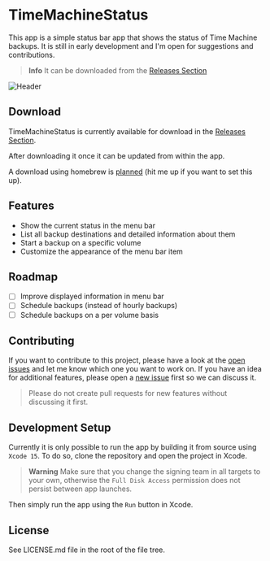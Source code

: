 # TimeMachineStatus

This app is a simple status bar app that shows the status of Time Machine backups. It is still in early development and I'm open for suggestions and contributions.

> **Info**
> It can be downloaded from the [Releases Section](https://github.com/lukepistrol/TimeMachineStatus/releases/latest)

![Header](https://github.com/lukepistrol/TimeMachineStatus/assets/9460130/c0c89b5a-cf47-434a-891d-16c874f0ae16)

## Download

TimeMachineStatus is currently available for download in the [Releases Section](https://github.com/lukepistrol/TimeMachineStatus/releases/latest).

After downloading it once it can be updated from within the app.

A download using homebrew is [planned](https://github.com/lukepistrol/TimeMachineStatus/issues/10) (hit me up if you want to set this up).

## Features

* Show the current status in the menu bar
* List all backup destinations and detailed information about them
* Start a backup on a specific volume
* Customize the appearance of the menu bar item

## Roadmap

- [ ] Improve displayed information in menu bar
- [ ] Schedule backups (instead of hourly backups)
- [ ] Schedule backups on a per volume basis

## Contributing

If you want to contribute to this project, please have a look at the [open issues](https://github.com/lukepistrol/TimeMachineStatus/issues) and let me know which one you want to 
work on. If you have an idea for additional features, please open a [new issue](https://github.com/lukepistrol/TimeMachineStatus/issues/new/choose) first so we can discuss it.

> Please do not create pull requests for new features without discussing it first.

## Development Setup

Currently it is only possible to run the app by building it from source using `Xcode 15`. To do so, clone the repository
and open the project in Xcode.

> **Warning**
> Make sure that you change the signing team in all targets to your own, otherwise the `Full Disk Access` permission does not persist
> between app launches.

Then simply run the app using the `Run` button in Xcode.

## License

See LICENSE.md file in the root of the file tree.
